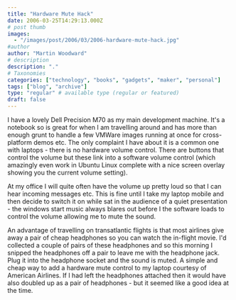 ```yaml
---
title: "Hardware Mute Hack"
date: 2006-03-25T14:29:13.000Z
# post thumb
images:
  - "/images/post/2006/03/2006-hardware-mute-hack.jpg"
#author
author: "Martin Woodward"
# description
description: "."
# Taxonomies
categories: ["technology", "books", "gadgets", "maker", "personal"]
tags: ["blog", "archive"]
type: "regular" # available type (regular or featured)
draft: false
---
```


I have a lovely Dell Precision M70 as my main development machine. It's a notebook so is great for when I am travelling around and has more than enough grunt to handle a few VMWare images running at once for cross-platform demos etc. The only complaint I have about it is a common one with laptops - there is no hardware volume control. There are buttons that control the volume but these link into a software volume control (which amazingly even work in Ubuntu Linux complete with a nice screen overlay showing you the current volume setting).

At my office I will quite often have the volume up pretty loud so that I can hear incoming messages etc. This is fine until I take my laptop mobile and then decide to switch it on while sat in the audience of a quiet presentation - the windows start music always blares out before I the software loads to control the volume allowing me to mute the sound.

An advantage of travelling on transatlantic flights is that most airlines give away a pair of cheap headphones so you can watch the in-flight movie. I'd collected a couple of pairs of these headphones and so this morning I snipped the headphones off a pair to leave me with the headphone jack. Plug it into the headphone socket and the sound is muted. A simple and cheap way to add a hardware mute control to my laptop courtesy of American Airlines. If I had left the headphones attached then it would have also doubled up as a pair of headphones - but it seemed like a good idea at the time.
